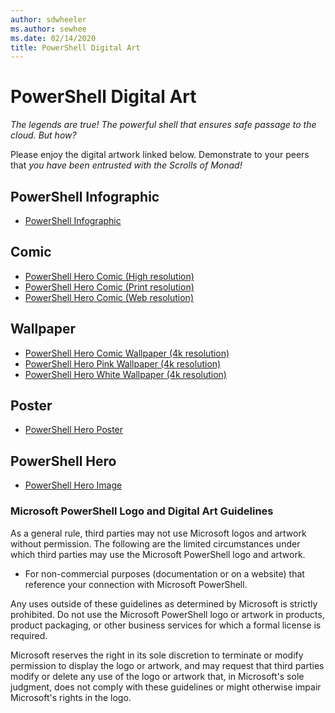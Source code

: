 ```yaml
---
author: sdwheeler
ms.author: sewhee
ms.date: 02/14/2020
title: PowerShell Digital Art
---
```

# PowerShell Digital Art

*The legends are true! The powerful shell that ensures safe passage to the cloud. But how?*

Please enjoy the digital artwork linked below. Demonstrate to your peers that *you have been
entrusted with the Scrolls of Monad!*

## PowerShell Infographic

- [PowerShell Infographic](https://github.com/MicrosoftDocs/PowerShell-Docs/blob/staging/assets/Powershell_7_Infographic.pdf)

## Comic

- [PowerShell Hero Comic (High resolution)](https://aka.ms/powershellherocomic_highres)
- [PowerShell Hero Comic (Print resolution)](https://aka.ms/powershellherocomic_print)
- [PowerShell Hero Comic (Web resolution)](https://aka.ms/powershellherocomic_web)

## Wallpaper

- [PowerShell Hero Comic Wallpaper (4k resolution)](https://aka.ms/powershellherowallpaper)
- [PowerShell Hero Pink Wallpaper (4k resolution)](https://aka.ms/powershellherowallpaper1)
- [PowerShell Hero White Wallpaper (4k resolution)](https://aka.ms/powershellherowallpaper2)

## Poster

- [PowerShell Hero Poster](https://aka.ms/powershellheroposter)

## PowerShell Hero

- [PowerShell Hero Image](https://aka.ms/powershellhero)

### Microsoft PowerShell Logo and Digital Art Guidelines

As a general rule, third parties may not use Microsoft logos and artwork without permission. The
following are the limited circumstances under which third parties may use the Microsoft PowerShell
logo and artwork.

- For non-commercial purposes (documentation or on a website) that reference your connection with
  Microsoft PowerShell.

Any uses outside of these guidelines as determined by Microsoft is strictly prohibited. Do not use
the Microsoft PowerShell logo or artwork in products, product packaging, or other business services
for which a formal license is required.

Microsoft reserves the right in its sole discretion to terminate or modify permission to display
the logo or artwork, and may request that third parties modify or delete any use of the logo or
artwork that, in Microsoft's sole judgment, does not comply with these guidelines or might
otherwise impair Microsoft's rights in the logo.
